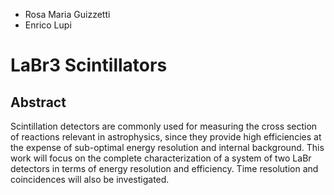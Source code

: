 - Rosa Maria Guizzetti
- Enrico Lupi

# LaBr3 Scintillators

## Abstract

Scintillation detectors are commonly used for measuring the cross section of reactions relevant in astrophysics, since they provide high efficiencies at the expense of sub-optimal energy resolution and internal background. This work will focus on the complete characterization of a system of two LaBr detectors in terms of energy resolution and efficiency. Time resolution and coincidences will also be investigated.
